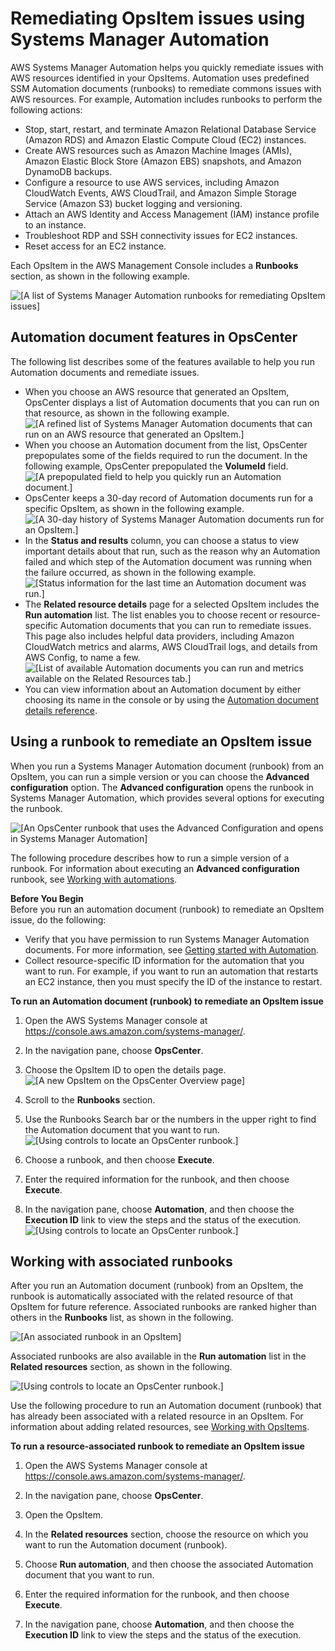 # Remediating OpsItem issues using Systems Manager Automation<a name="OpsCenter-remediating"></a>

AWS Systems Manager Automation helps you quickly remediate issues with AWS resources identified in your OpsItems\. Automation uses predefined SSM Automation documents \(runbooks\) to remediate commons issues with AWS resources\. For example, Automation includes runbooks to perform the following actions: 
+ Stop, start, restart, and terminate Amazon Relational Database Service \(Amazon RDS\) and Amazon Elastic Compute Cloud \(EC2\) instances\.
+ Create AWS resources such as Amazon Machine Images \(AMIs\), Amazon Elastic Block Store \(Amazon EBS\) snapshots, and Amazon DynamoDB backups\.
+ Configure a resource to use AWS services, including Amazon CloudWatch Events, AWS CloudTrail, and Amazon Simple Storage Service \(Amazon S3\) bucket logging and versioning\.
+ Attach an AWS Identity and Access Management \(IAM\) instance profile to an instance\.
+ Troubleshoot RDP and SSH connectivity issues for EC2 instances\.
+ Reset access for an EC2 instance\.

Each OpsItem in the AWS Management Console includes a **Runbooks** section, as shown in the following example\.

![\[A list of Systems Manager Automation runbooks for remediating OpsItem issues\]](http://docs.aws.amazon.com/systems-manager/latest/userguide/images/OpsItems_automation_runbook_list.png)

## Automation document features in OpsCenter<a name="OpsCenter-remediating-features"></a>

The following list describes some of the features available to help you run Automation documents and remediate issues\.
+ When you choose an AWS resource that generated an OpsItem, OpsCenter displays a list of Automation documents that you can run on that resource, as shown in the following example\.   
![\[A refined list of Systems Manager Automation documents that can run on an AWS resource that generated an OpsItem.\]](http://docs.aws.amazon.com/systems-manager/latest/userguide/images/OpsItems_automation_refined_runbooks.png)
+ When you choose an Automation document from the list, OpsCenter prepopulates some of the fields required to run the document\. In the following example, OpsCenter prepopulated the **VolumeId** field\.   
![\[A prepopulated field to help you quickly run an Automation document.\]](http://docs.aws.amazon.com/systems-manager/latest/userguide/images/OpsItems_automation_prepopulated_field.png)
+ OpsCenter keeps a 30\-day record of Automation documents run for a specific OpsItem, as shown in the following example\.  
![\[A 30-day history of Systems Manager Automation documents run for an OpsItem.\]](http://docs.aws.amazon.com/systems-manager/latest/userguide/images/OpsItems_automation_history.png)
+ In the **Status and results** column, you can choose a status to view important details about that run, such as the reason why an Automation failed and which step of the Automation document was running when the failure occurred, as shown in the following example\.  
![\[Status information for the last time an Automation document was run.\]](http://docs.aws.amazon.com/systems-manager/latest/userguide/images/OpsItems_automation_results.png)
+ The **Related resource details** page for a selected OpsItem includes the **Run automation** list\. The list enables you to choose recent or resource\-specific Automation documents that you can run to remediate issues\. This page also includes helpful data providers, including Amazon CloudWatch metrics and alarms, AWS CloudTrail logs, and details from AWS Config, to name a few\.  
![\[List of available Automation documents you can run and metrics available on the Related Resources tab.\]](http://docs.aws.amazon.com/systems-manager/latest/userguide/images/OpsItems_automation_related_resource_details.png)
+ You can view information about an Automation document by either choosing its name in the console or by using the [ Automation document details reference](automation-documents-reference-details.md)\.

## Using a runbook to remediate an OpsItem issue<a name="OpsCenter-remediating-how-to"></a>

When you run a Systems Manager Automation document \(runbook\) from an OpsItem, you can run a simple version or you can choose the **Advanced configuration** option\. The **Advanced configuration** opens the runbook in Systems Manager Automation, which provides several options for executing the runbook\.

![\[An OpsCenter runbook that uses the Advanced Configuration and opens in Systems Manager Automation\]](http://docs.aws.amazon.com/systems-manager/latest/userguide/images/OpsItems_automation_runbook_advanced.png)

The following procedure describes how to run a simple version of a runbook\. For information about executing an **Advanced configuration** runbook, see [Working with automations](automation-working.md)\.

**Before You Begin**  
Before you run an automation document \(runbook\) to remediate an OpsItem issue, do the following:
+ Verify that you have permission to run Systems Manager Automation documents\. For more information, see [Getting started with Automation](automation-setup.md)\.
+ Collect resource\-specific ID information for the automation that you want to run\. For example, if you want to run an automation that restarts an EC2 instance, then you must specify the ID of the instance to restart\.

**To run an Automation document \(runbook\) to remediate an OpsItem issue**

1. Open the AWS Systems Manager console at [https://console\.aws\.amazon\.com/systems\-manager/](https://console.aws.amazon.com/systems-manager/)\.

1. In the navigation pane, choose **OpsCenter**\.

1. Choose the OpsItem ID to open the details page\.  
![\[A new OpsItem on the OpsCenter Overview page\]](http://docs.aws.amazon.com/systems-manager/latest/userguide/images/OpsItems_working_scenario_1.png)

1. Scroll to the **Runbooks** section\.

1. Use the Runbooks Search bar or the numbers in the upper right to find the Automation document that you want to run\.  
![\[Using controls to locate an OpsCenter runbook.\]](http://docs.aws.amazon.com/systems-manager/latest/userguide/images/OpsItems_automation_runbook_list_2.png)

1. Choose a runbook, and then choose **Execute**\.

1. Enter the required information for the runbook, and then choose **Execute**\.

1. In the navigation pane, choose **Automation**, and then choose the **Execution ID** link to view the steps and the status of the execution\.   
![\[Using controls to locate an OpsCenter runbook.\]](http://docs.aws.amazon.com/systems-manager/latest/userguide/images/OpsItems_automation_runbook_status.png)

## Working with associated runbooks<a name="OpsCenter-remediating-associated-runbooks"></a>

After you run an Automation document \(runbook\) from an OpsItem, the runbook is automatically associated with the related resource of that OpsItem for future reference\. Associated runbooks are ranked higher than others in the **Runbooks** list, as shown in the following\.

![\[An associated runbook in an OpsItem\]](http://docs.aws.amazon.com/systems-manager/latest/userguide/images/OpsItems_automation_associated_runbook.png)

Associated runbooks are also available in the **Run automation** list in the **Related resources** section, as shown in the following\.

![\[Using controls to locate an OpsCenter runbook.\]](http://docs.aws.amazon.com/systems-manager/latest/userguide/images/OpsItems_automation_associated_runbook_2.png)

Use the following procedure to run an Automation document \(runbook\) that has already been associated with a related resource in an OpsItem\. For information about adding related resources, see [Working with OpsItems](OpsCenter-working-with-OpsItems.md)\.

**To run a resource\-associated runbook to remediate an OpsItem issue**

1. Open the AWS Systems Manager console at [https://console\.aws\.amazon\.com/systems\-manager/](https://console.aws.amazon.com/systems-manager/)\.

1. In the navigation pane, choose **OpsCenter**\.

1. Open the OpsItem\.

1. In the **Related resources** section, choose the resource on which you want to run the Automation document \(runbook\)\.

1. Choose **Run automation**, and then choose the associated Automation document that you want to run\.

1. Enter the required information for the runbook, and then choose **Execute**\.

1. In the navigation pane, choose **Automation**, and then choose the **Execution ID** link to view the steps and the status of the execution\. 